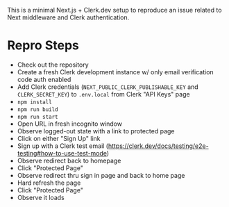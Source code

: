 This is a minimal Next.js + Clerk.dev setup to reproduce an issue related to Next middleware and Clerk authentication.

# Repro Steps
- Check out the repository
- Create a fresh Clerk development instance w/ only email verification code auth enabled
- Add Clerk credentials (`NEXT_PUBLIC_CLERK_PUBLISHABLE_KEY` and `CLERK_SECRET_KEY`) to `.env.local` from Clerk "API Keys" page
- `npm install`
- `npm run build`
- `npm run start`
- Open URL in fresh incognito window
- Observe logged-out state with a link to protected page
- Click on either "Sign Up" link
- Sign up with a Clerk test email (https://clerk.dev/docs/testing/e2e-testing#how-to-use-test-mode)
- Observe redirect back to homepage
- Click "Protected Page"
- Observe redirect thru sign in page and back to home page
- Hard refresh the page
- Click "Protected Page"
- Observe it loads